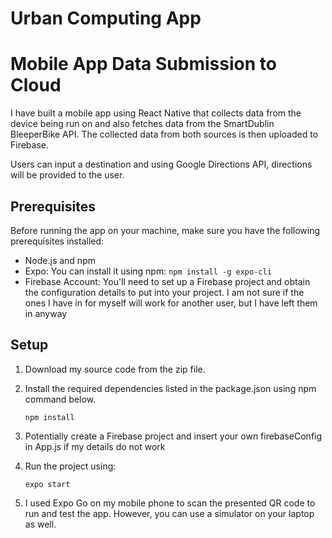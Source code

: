 # Urban Computing App

# Mobile App Data Submission to Cloud

I have built a mobile app using React Native that collects data from the device being run on and also fetches data from the SmartDublin BleeperBike API. The collected data from both sources is then uploaded to Firebase. 

Users can input a destination and using Google Directions API, directions will be provided to the user.

## Prerequisites

Before running the app on your machine, make sure you have the following prerequisites installed:

- Node.js and npm
- Expo: You can install it using npm: `npm install -g expo-cli`
- Firebase Account: You'll need to set up a Firebase project and obtain the configuration details to put into your project. I am not sure if the ones I have in for myself will work for another user, but I have left them in anyway

## Setup

1. Download my source code from the zip file.

2. Install the required dependencies listed in the package.json using npm command below.

   ```
   npm install
   ```

3. Potentially create a Firebase project and insert your own firebaseConfig in App.js if my details do not work

4. Run the project using:

   ```
   expo start
   ```

5. I used Expo Go on my mobile phone to scan the presented QR code to run and test the app. However, you can use a simulator on your laptop as well.
